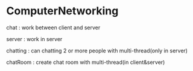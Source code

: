# ComputerNetworking

chat : work between client and server

server : work in server


chatting : can chatting 2 or more people with multi-thread(only in server)

chatRoom : create chat room with multi-thread(in client&server)
